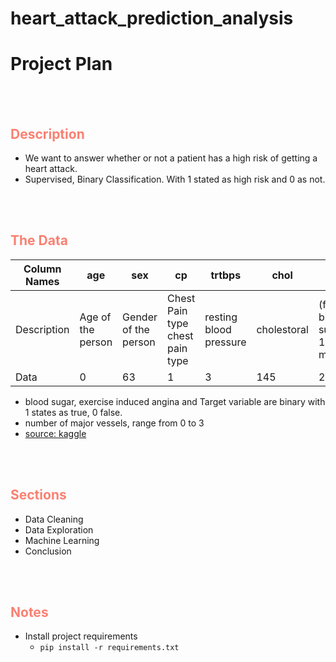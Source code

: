 # heart_attack_prediction_analysis

# Project Plan
<br>
<br>

## __<font color='salmon'> Description </font>__

* We want to answer whether or not a patient has a high risk of getting a heart attack.
* Supervised, Binary Classification. With 1 stated as high risk and 0 as not.

<br>
<br>

## __<font color='salmon'> The Data</font>__
|Column Names    | age | sex | cp | trtbps | chol | fbs | restecg | thalachh | exng | oldpeak | slp | caa | thall | output |	
| ---    | --- | --- | --- | --- | --- | --- | --- | --- | --- | --- | --- | --- | --- | --- |
|Description    | Age of the person | Gender of the person | Chest Pain type chest pain type | resting blood pressure | cholestoral | (fasting blood sugar > 120 mg/dl) | electrocardiographic results | max heart rate| exercise induced angina | Previous peak | Slope | number of major vessels (0-3) | Thal rate | Target variable |
|Data    |0	|63| 1	|3	|145|	233|	1	|0	|150|	0	|2.3	|0	|0	|1|	1|

* blood sugar, exercise induced angina and Target variable are binary with 1 states as true, 0 false.
* number of major vessels, range from 0 to 3
* [source: kaggle](https://www.kaggle.com/rashikrahmanpritom/heart-attack-analysis-prediction-dataset)
<br>
<br>

## __<font color='salmon'> Sections </font>__


* Data Cleaning
* Data Exploration
* Machine Learning
* Conclusion
<br>
<br>

## __<font color='salmon'> Notes</font>__
* Install project requirements
   * `pip install -r requirements.txt` 
